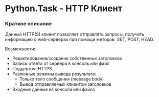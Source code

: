 # Python.Task - HTTP Клиент #
### Краткое описание

Данный HTTP(S) клиент позволяет отправлять запросы, получать информацию о web-серверах при помощи методов: GET, POST, HEAD.

Возможности:  
* Редактирование/создание собственных заголовков  
* Запись ответа от сервера в консоль или файл  
* Поддержка HTTPS  
* Различные режимы вывода результата: 
    * Только тело сообщения (message body)  
    * Вывод отправляемых клиентом заголовков
* Входные данные из консоли или файла
